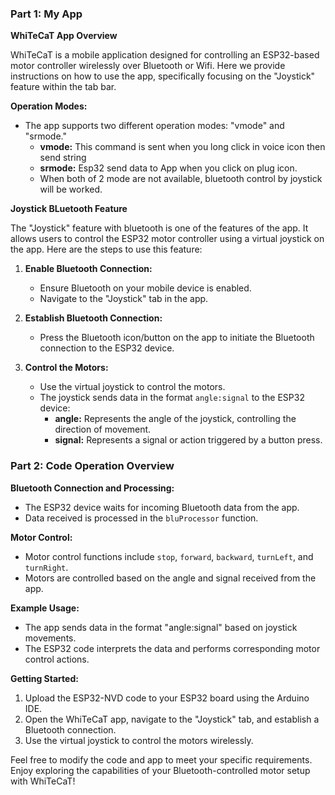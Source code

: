 

### Part 1: My App

**WhiTeCaT App Overview**

WhiTeCaT is a mobile application designed for controlling an ESP32-based motor controller wirelessly over Bluetooth or Wifi. Here we provide instructions on how to use the app, specifically focusing on the "Joystick" feature within the tab bar.

**Operation Modes:**
- The app supports two different operation modes: "vmode" and "srmode."
  - **vmode:** This command is sent when you long click in voice icon then send string 
  - **srmode:** Esp32 send data to App when you click on plug icon.
  - When both of 2 mode are not available, bluetooth control by joystick will be worked.

**Joystick BLuetooth Feature**

The "Joystick" feature with bluetooth is one of the features of the app. It allows users to control the ESP32 motor controller using a virtual joystick on the app. Here are the steps to use this feature:
1. **Enable Bluetooth Connection:**
   - Ensure Bluetooth on your mobile device is enabled.
   - Navigate to the "Joystick" tab in the app.

2. **Establish Bluetooth Connection:**
   - Press the Bluetooth icon/button on the app to initiate the Bluetooth connection to the ESP32 device.

3. **Control the Motors:**
   - Use the virtual joystick to control the motors.
   - The joystick sends data in the format ``angle:signal`` to the ESP32 device:
     - **angle:** Represents the angle of the joystick, controlling the direction of movement.
     - **signal:** Represents a signal or action triggered by a button press.

### Part 2: Code Operation Overview

**Bluetooth Connection and Processing:**
- The ESP32 device waits for incoming Bluetooth data from the app.
- Data received is processed in the `bluProcessor` function.

**Motor Control:**
- Motor control functions include `stop`, `forward`, `backward`, `turnLeft`, and `turnRight`.
- Motors are controlled based on the angle and signal received from the app.

**Example Usage:**
- The app sends data in the format "angle:signal" based on joystick movements.
- The ESP32 code interprets the data and performs corresponding motor control actions.

**Getting Started:**
1. Upload the ESP32-NVD code to your ESP32 board using the Arduino IDE.
2. Open the WhiTeCaT app, navigate to the "Joystick" tab, and establish a Bluetooth connection.
3. Use the virtual joystick to control the motors wirelessly.

Feel free to modify the code and app to meet your specific requirements. Enjoy exploring the capabilities of your Bluetooth-controlled motor setup with WhiTeCaT!
